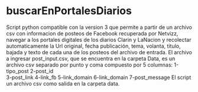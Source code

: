 # buscarEnPortalesDiarios
Script python compatible con la version 3 que permite a partir de un archivo csv con informacion de posteos de Facebook recuperada por Netvizz, navegar a los portales digitales de los diarios Clarin y LaNacion y recolectar automaticamente la Url original, fecha publicación, tema, volanta, titulo, bajada y texto de cada una de los posteos del archivo de entrada.
El archivo a ingresar post_input.csv, que se encuentra en la carpeta Data, es un archivo csv separado por punto y coma compuesto por 5 columnas:
1-tipo_post
2-post_id	
3-post_link	
4-link_fb
5-link_domain
6-link_domain
7-post_message
El script un archivo csv como salida en la carpeta data.